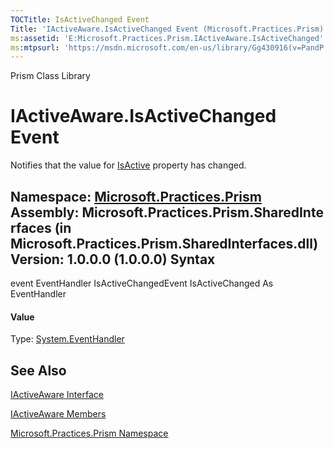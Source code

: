 ```yaml
---
TOCTitle: IsActiveChanged Event
Title: 'IActiveAware.IsActiveChanged Event (Microsoft.Practices.Prism)'
ms:assetid: 'E:Microsoft.Practices.Prism.IActiveAware.IsActiveChanged'
ms:mtpsurl: 'https://msdn.microsoft.com/en-us/library/Gg430916(v=PandP.50)'
---
```


Prism Class Library

IActiveAware.IsActiveChanged Event
======================================

Notifies that the value for [IsActive](https://msdn.microsoft.com/p:microsoft.practices.prism.iactiveaware.isactive) property has changed.

**Namespace:** [Microsoft.Practices.Prism](https://msdn.microsoft.com/n:microsoft.practices.prism)
**Assembly:** Microsoft.Practices.Prism.SharedInterfaces (in Microsoft.Practices.Prism.SharedInterfaces.dll) Version: 1.0.0.0 (1.0.0.0)
Syntax
------

<span id="syntaxToggle"></span>event EventHandler IsActiveChangedEvent IsActiveChanged As EventHandler
#### Value

Type: [System.EventHandler](http://msdn2.microsoft.com/en-us/library/xhb70ccc)

See Also
--------


[IActiveAware Interface](https://msdn.microsoft.com/t:microsoft.practices.prism.iactiveaware)

[IActiveAware Members](https://msdn.microsoft.com/allmembers.t:microsoft.practices.prism.iactiveaware)

[Microsoft.Practices.Prism Namespace](https://msdn.microsoft.com/n:microsoft.practices.prism)
